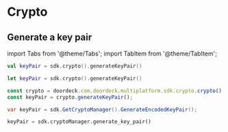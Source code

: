 # Crypto

## Generate a key pair

import Tabs from '@theme/Tabs';
import TabItem from '@theme/TabItem';

<Tabs>
<TabItem value="jvm-android" label="JVM & Android">

```kotlin showLineNumbers showLineNumbers
val keyPair = sdk.crypto().generateKeyPair()
```

</TabItem>
<TabItem value="swift" label="Swift">

```swift showLineNumbers showLineNumbers
let keyPair = sdk.crypto().generateKeyPair()
```

</TabItem>
<TabItem value="js" label="JavaScript">

```javascript showLineNumbers
const crypto = doordeck.com.doordeck.multiplatform.sdk.crypto.crypto()
const keyPair = crypto.generateKeyPair();
```

</TabItem>
<TabItem value="csharp" label="C#">

```csharp showLineNumbers showLineNumbers
var keyPair = sdk.GetCryptoManager().GenerateEncodedKeyPair();
```

</TabItem>
<TabItem value="python" label="Python">

```python showLineNumbers showLineNumbers
keyPair = sdk.cryptoManager.generate_key_pair()
```

</TabItem>
</Tabs>
